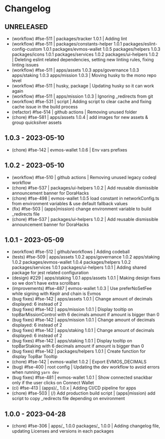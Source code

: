 <!--
Guiding Principles:

Changelogs are for humans, not machines.
There should be an entry for every single version.
The same types of changes should be grouped.
Versions and sections should be linkable.
The latest version comes first.
The release date of each version is displayed.
Mention whether you follow Semantic Versioning.

Usage:

Change log entries are to be added to the Unreleased section under the
appropriate stanza (see below). Each entry should ideally include a tag and
the Github issue reference in the following format:

* (<tag>) \#<issue-number> | <app or package> <new app or package version> | message

The issue numbers will later be link-ified during the release process so you do
not have to worry about including a link manually, but you can if you wish.

Types of changes (Stanzas):

"Features" for new features.
"Improvements" for changes in existing functionality.
"Deprecated" for soon-to-be removed features.
"Bug Fixes" for any bug fixes.
"Client Breaking" for breaking CLI commands and REST routes used by end-users.
"API Breaking" for breaking exported APIs used by developers building on SDK.

Ref: https://keepachangelog.com/en/1.0.0/
-->

# Changelog

## UNRELEASED

- (workflow) #fse-511 | packages/tracker 1.0.1 | Adding lint
- (workflow) #fse-511 | packages/constants-helper 1.0.1 packages/eslint-config-custom 1.0.1 packages/evmos-wallet 1.0.5 packages/helpers 1.0.3 packages/icons 1.0.1 packages/services 1.0.2 packages/ui-helpers 1.0.2 | Deleting eslint related dependencies, setting new linting rules, fixing linting issues
- (workflow) #fse-511 | apps/assets 1.0.3 apps/governance 1.0.3 apps/staking 1.0.3 apps/mission 1.0.3 | Moving husky to the mono repo level
- (workflow) #fse-511 | husky, package | Updating husky so it can work again
- (workflow) #fse-511 | apps/mission 1.0.3 | Ignoring \_redirects from git
- (workflow) #fse-531 | script | Adding script to clear cache and fixing cache issue in the build process
- (refactor) #fse-514 | github actions | Removing unused folder
- (chore) #fse-581 | apps/assets 1.0.4 | add images for new assets & group quicksilver assets

## 1.0.3 - 2023-05-10

- (chore) #fse-142 | evmos-wallet 1.0.6 | Env vars prefixes

## 1.0.2 - 2023-05-10

- (workflow) #fse-510 | github actions | Removing unused legacy codeql workflow
- (chore) #fse-537 | packages/ui-helpers 1.0.2 | Add reusable dismissible announcement banner for DoraHacks
- (chore) #fse-498 | evmos-wallet 1.0.5 load constant in networkConfig.ts from environment variables & use default fallback values
- (fix) #fse-503 | (apps|mission) change environment variable to build \_redirects file
- (chore) #fse-537 | packages/ui-helpers 1.0.2 | Add reusable dismissible announcement banner for DoraHacks

## 1.0.1 - 2023-05-09

- (workflow) #fse-512 | github/workflows | Adding codeball
- (tests) #fse-509 | apps/assets 1.0.2 apps/governance 1.0.2 apps/staking 1.0.2 packages/evmos-wallet 1.0.4 packages/helpers 1.0.2 packages/services 1.0.1 packages/ui-helpers 1.0.1 | Adding shared package for jest related configuration
- (design) #229 | apps/staking 1.0.1 apps/assets 1.0.1 | Making design fixes so we don't have extra scrollbars
- (improvements) #fse-487 | evmos-wallet 1.0.3 | Use preferNoSetFee while signing with Keplr and chain is Evmos
- (bug fixes) #fse-142 | apps/assets 1.0.1 | Change amount of decimals displayed: 6 instead of 2
- (bug fixes) #fse-142 | apps/mission 1.0.1 | Display tooltip on topBarMissionControl with 6 decimals amount if amount is bigger than 0
- (bug fixes) #fse-142 | apps/mission 1.0.1 | Change amount of decimals displayed: 6 instead of 2
- (bug fixes) #fse-142 | apps/staking 1.0.1 | Change amount of decimals displayed: 6 instead of 2
- (bug fixes) #fse-142 | apps/staking 1.0.1 | Display tooltip on topBarStaking with 6 decimals amount if amount is bigger than 0
- (bug fixes) #fse-142 | packages/helpers 1.0.1 | Create function for display TopBar Tooltip
- (chore) #fse-142 | evmos-wallet 1.0.2 | Export EVMOS_DECIMALS
- (bug) #fse-400 | root config | Updating the dev workflow to avoid errors when running `yarn dev`
- (bug fixes) #fse-481 | evmos-wallet 1.0.1 | Show connected snackbar only if the user clicks on Connect Wallet
- (ci) #fse-413 | (apps)/\_ 1.0.x | Adding CI/CD pipeline for apps
- (chore) #fse-503 | (/) Add production build script | (apps|mission) add script to copy \_redirects file depending on environment

## 1.0.0 - 2023-04-28

- (chore) #fse-306 | apps/_ 1.0.0 packages/_ 1.0.0 | Adding changelog file, updating Licenses and versions in each packages
